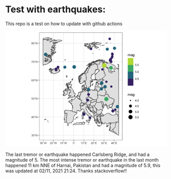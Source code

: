 <!-- README.md is generated from README.Rmd. Please edit that file -->

Test with earthquakes:
======================

This repo is a test on how to update with github actions

![](man/figures/README-unnamed-chunk-2-1.png)

The last tremor or earthquake happened Carlsberg Ridge, and had a
magnitude of 5. The most intense tremor or earthquake in the last month
happened 11 km NNE of Harnai, Pakistan and had a magnitude of 5.9, this
was updated at 02/11, 2021 21:24. Thanks stackoverflow!!
